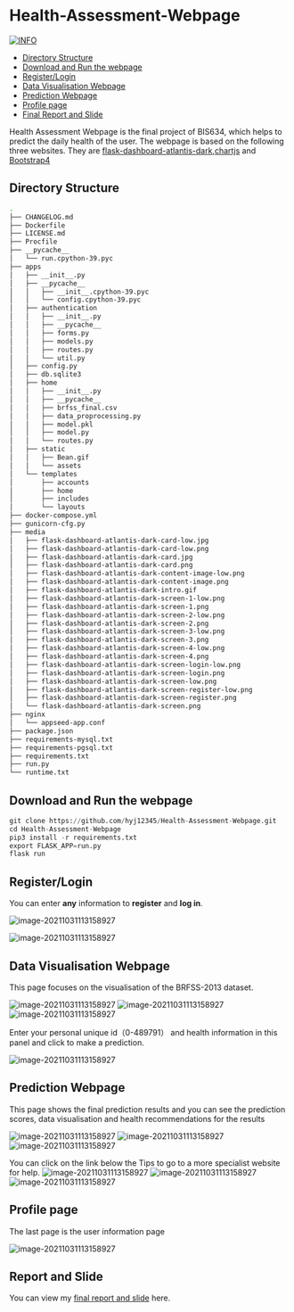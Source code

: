 # Health-Assessment-Webpage


[![INFO](https://img.shields.io/badge/YJ-Homepage-orange)](https://github.com/hyj12345/Health-Assessment-Webpage)



- [Directory Structure](#directory-structure)
- [Download and Run the webpage](#download-and-run-the-webpage)
- [Register/Login](#register-login)
- [Data Visualisation Webpage](#data-visualisation-webpage)
- [Prediction Webpage](#prediction-webpage)
- [Profile page](#profile-page)
- [Final Report and Slide](#report-and-slide)



Health Assessment Webpage is the final project of BIS634, which helps to predict the daily health of the user. The webpage is based on the following three websites. They are [flask-dashboard-atlantis-dark](https://github.com/app-generator/flask-dashboard-atlantis-dark),[chartjs](https://www.chartjs.org/) and [Bootstrap4](https://bootstrap-flask.readthedocs.io/en/stable/)







## Directory Structure


```bash
.
├── CHANGELOG.md
├── Dockerfile
├── LICENSE.md
├── Procfile
├── __pycache__
│   └── run.cpython-39.pyc
├── apps
│   ├── __init__.py
│   ├── __pycache__
│   │   ├── __init__.cpython-39.pyc
│   │   └── config.cpython-39.pyc
│   ├── authentication
│   │   ├── __init__.py
│   │   ├── __pycache__
│   │   ├── forms.py
│   │   ├── models.py
│   │   ├── routes.py
│   │   └── util.py
│   ├── config.py
│   ├── db.sqlite3
│   ├── home
│   │   ├── __init__.py
│   │   ├── __pycache__
│   │   ├── brfss_final.csv
│   │   ├── data_proprocessing.py
│   │   ├── model.pkl
│   │   ├── model.py
│   │   └── routes.py
│   ├── static
│   │   ├── Bean.gif
│   │   └── assets
│   └── templates
│       ├── accounts
│       ├── home
│       ├── includes
│       └── layouts
├── docker-compose.yml
├── gunicorn-cfg.py
├── media
│   ├── flask-dashboard-atlantis-dark-card-low.jpg
│   ├── flask-dashboard-atlantis-dark-card-low.png
│   ├── flask-dashboard-atlantis-dark-card.jpg
│   ├── flask-dashboard-atlantis-dark-card.png
│   ├── flask-dashboard-atlantis-dark-content-image-low.png
│   ├── flask-dashboard-atlantis-dark-content-image.png
│   ├── flask-dashboard-atlantis-dark-intro.gif
│   ├── flask-dashboard-atlantis-dark-screen-1-low.png
│   ├── flask-dashboard-atlantis-dark-screen-1.png
│   ├── flask-dashboard-atlantis-dark-screen-2-low.png
│   ├── flask-dashboard-atlantis-dark-screen-2.png
│   ├── flask-dashboard-atlantis-dark-screen-3-low.png
│   ├── flask-dashboard-atlantis-dark-screen-3.png
│   ├── flask-dashboard-atlantis-dark-screen-4-low.png
│   ├── flask-dashboard-atlantis-dark-screen-4.png
│   ├── flask-dashboard-atlantis-dark-screen-login-low.png
│   ├── flask-dashboard-atlantis-dark-screen-login.png
│   ├── flask-dashboard-atlantis-dark-screen-low.png
│   ├── flask-dashboard-atlantis-dark-screen-register-low.png
│   ├── flask-dashboard-atlantis-dark-screen-register.png
│   └── flask-dashboard-atlantis-dark-screen.png
├── nginx
│   └── appseed-app.conf
├── package.json
├── requirements-mysql.txt
├── requirements-pgsql.txt
├── requirements.txt
├── run.py
└── runtime.txt

```


## Download and Run the webpage

```python
git clone https://github.com/hyj12345/Health-Assessment-Webpage.git
cd Health-Assessment-Webpage
pip3 install -r requirements.txt
export FLASK_APP=run.py
flask run
```

## Register/Login

You can enter **any** information to **register** and **log in**.



![image-20211031113158927](https://github.com/hyj12345/Health-Assessment-Webpage/blob/main/png/12801640201087_.pic.jpg)


![image-20211031113158927](https://github.com/hyj12345/Health-Assessment-Webpage/blob/main/png/12791640200820_.pic.jpg)


## Data Visualisation Webpage

This page focuses on the visualisation of the BRFSS-2013 dataset.

![image-20211031113158927](https://github.com/hyj12345/Health-Assessment-Webpage/blob/main/png/%E6%88%AA%E5%B1%8F2021-12-22%2014.25.17.png)
![image-20211031113158927](https://github.com/hyj12345/Health-Assessment-Webpage/blob/main/png/%E6%88%AA%E5%B1%8F2021-12-22%2014.25.24.png)
![image-20211031113158927](https://github.com/hyj12345/Health-Assessment-Webpage/blob/main/png/%E6%88%AA%E5%B1%8F2021-12-22%2014.25.31.png)


Enter your personal unique id（0-489791） and health information in this panel and click to make a prediction.


![image-20211031113158927](https://github.com/hyj12345/Health-Assessment-Webpage/blob/main/png/%E6%88%AA%E5%B1%8F2021-12-22%2014.27.14.png)


## Prediction Webpage

This page shows the final prediction results and you can see the prediction scores, data visualisation and health recommendations for the results

![image-20211031113158927](https://github.com/hyj12345/Health-Assessment-Webpage/blob/main/png/%E6%88%AA%E5%B1%8F2021-12-22%2014.27.33.png)
![image-20211031113158927](https://github.com/hyj12345/Health-Assessment-Webpage/blob/main/png/%E6%88%AA%E5%B1%8F2021-12-22%2014.27.40.png)
![image-20211031113158927](https://github.com/hyj12345/Health-Assessment-Webpage/blob/main/png/%E6%88%AA%E5%B1%8F2021-12-22%2014.27.46.png)


You can click on the link below the Tips to go to a more specialist website for help.
![image-20211031113158927](https://github.com/hyj12345/Health-Assessment-Webpage/blob/main/png/%E6%88%AA%E5%B1%8F2021-12-22%2014.42.16.png)
![image-20211031113158927](https://github.com/hyj12345/Health-Assessment-Webpage/blob/main/png/%E6%88%AA%E5%B1%8F2021-12-22%2014.42.26.png)
![image-20211031113158927](https://github.com/hyj12345/Health-Assessment-Webpage/blob/main/png/%E6%88%AA%E5%B1%8F2021-12-22%2014.42.35.png)


## Profile page
The last page is the user information page

![image-20211031113158927](https://github.com/hyj12345/Health-Assessment-Webpage/blob/main/png/%E6%88%AA%E5%B1%8F2021-12-22%2014.27.53.png)


## Report and Slide
You can view my [final report and slide](https://github.com/hyj12345/Health-Assessment-Webpage/tree/main/Report) here.

